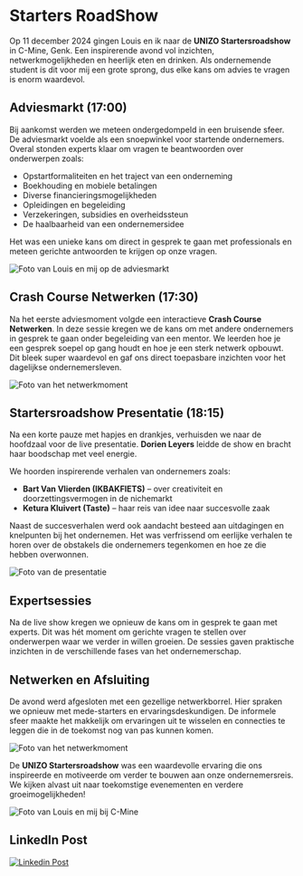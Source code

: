 # Starters RoadShow

Op 11 december 2024 gingen Louis en ik naar de **UNIZO Startersroadshow** in C-Mine, Genk. Een inspirerende avond vol inzichten, netwerkmogelijkheden en heerlijk eten en drinken. Als ondernemende student is dit voor mij een grote sprong, dus elke kans om advies te vragen is enorm waardevol. 

## Adviesmarkt (17:00)

Bij aankomst werden we meteen ondergedompeld in een bruisende sfeer. De adviesmarkt voelde als een snoepwinkel voor startende ondernemers. Overal stonden experts klaar om vragen te beantwoorden over onderwerpen zoals:

- Opstartformaliteiten en het traject van een onderneming
- Boekhouding en mobiele betalingen
- Diverse financieringsmogelijkheden
- Opleidingen en begeleiding
- Verzekeringen, subsidies en overheidssteun
- De haalbaarheid van een ondernemersidee

Het was een unieke kans om direct in gesprek te gaan met professionals en meteen gerichte antwoorden te krijgen op onze vragen. 

![Foto van Louis en mij op de adviesmarkt](fotos/adviesmarkt.jpg)

## Crash Course Netwerken (17:30)

Na het eerste adviesmoment volgde een interactieve **Crash Course Netwerken**. In deze sessie kregen we de kans om met andere ondernemers in gesprek te gaan onder begeleiding van een mentor. We leerden hoe je een gesprek soepel op gang houdt en hoe je een sterk netwerk opbouwt. Dit bleek super waardevol en gaf ons direct toepasbare inzichten voor het dagelijkse ondernemersleven.

![Foto van het netwerkmoment](fotos/netwerk.jpg)

## Startersroadshow Presentatie (18:15)

Na een korte pauze met hapjes en drankjes, verhuisden we naar de hoofdzaal voor de live presentatie. **Dorien Leyers** leidde de show en bracht haar boodschap met veel energie. 

We hoorden inspirerende verhalen van ondernemers zoals:
- **Bart Van Vlierden (IKBAKFIETS)** – over creativiteit en doorzettingsvermogen in de nichemarkt
- **Ketura Kluivert (Taste)** – haar reis van idee naar succesvolle zaak

Naast de succesverhalen werd ook aandacht besteed aan uitdagingen en knelpunten bij het ondernemen. Het was verfrissend om eerlijke verhalen te horen over de obstakels die ondernemers tegenkomen en hoe ze die hebben overwonnen.

![Foto van de presentatie](fotos/presentatie.jpg)

## Expertsessies 

Na de live show kregen we opnieuw de kans om in gesprek te gaan met experts. Dit was hét moment om gerichte vragen te stellen over onderwerpen waar we verder in willen groeien. De sessies gaven praktische inzichten in de verschillende fases van het ondernemerschap.

## Netwerken en Afsluiting

De avond werd afgesloten met een gezellige netwerkborrel. Hier spraken we opnieuw met mede-starters en ervaringsdeskundigen. De informele sfeer maakte het makkelijk om ervaringen uit te wisselen en connecties te leggen die in de toekomst nog van pas kunnen komen.

![Foto van het netwerkmoment](fotos/netwerkmoment.jpg)

De **UNIZO Startersroadshow** was een waardevolle ervaring die ons inspireerde en motiveerde om verder te bouwen aan onze ondernemersreis. We kijken alvast uit naar toekomstige evenementen en verdere groeimogelijkheden!

![Foto van Louis en mij bij C-Mine](fotos/c-mine.jpg)

## LinkedIn Post

[![Linkedin Post](fotos/roadLinkedin.jpg)](https://www.linkedin.com/feed/update/urn:li:activity:7282346401458470914/)
